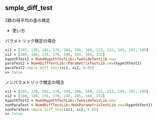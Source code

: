 smple_diff_test
---------------
2群の母平均の差の検定

* 使い方

パラメトリック検定の場合

```ruby
xi1 = [165, 130, 182, 178, 194, 206, 160, 122, 212, 165, 247, 195]
xi2 = [180, 180, 235, 270, 240, 285, 164, 152]
hypothTest2 = Num4HypothTestLib::TwoSideTestLib.new
paraTest2 = Num4DiffTestLib::ParametrixTestLib.new(hypothTest2)
paraTest2.smple_diff_test(xi1, xi2, 0.05)
=> false
```

ノンパラメトリック検定の場合

```ruby
xi1 = [165, 130, 182, 178, 194, 206, 160, 122, 212, 165, 247, 195]
xi2 = [180, 180, 235, 270, 240, 285, 164, 152]
hypothTest2 = Num4HypothTestLib::TwoSideTestLib.new
nonParaTest = Num4DiffTestLib::NonParametrixTestLib.new(hypothTest2)
nonParaTest.smple_diff_test(xi1, xi2, 0.05)
=> false
```

